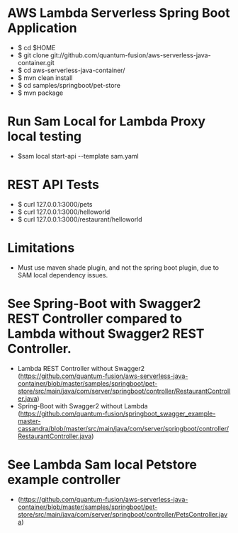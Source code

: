 
# AWS Lambda Serverless Spring Boot Application

- $ cd $HOME
- $ git clone git://github.com/quantum-fusion/aws-serverless-java-container.git
- $ cd aws-serverless-java-container/
- $ mvn clean install
- $ cd samples/springboot/pet-store
- $ mvn package

# Run Sam Local for Lambda Proxy local testing

- $sam local start-api --template sam.yaml


# REST API Tests

- $ curl 127.0.0.1:3000/pets
- $ curl 127.0.0.1:3000/helloworld
- $ curl 127.0.0.1:3000/restaurant/helloworld

# Limitations
- Must use maven shade plugin, and not the spring boot plugin, due to SAM local dependency issues.

# See Spring-Boot with Swagger2 REST Controller compared to Lambda without Swagger2 REST Controller.
- Lambda REST Controller without Swagger2 (https://github.com/quantum-fusion/aws-serverless-java-container/blob/master/samples/springboot/pet-store/src/main/java/com/server/springboot/controller/RestaurantController.java)
- Spring-Boot with Swagger2 without Lambda (https://github.com/quantum-fusion/springboot_swagger_example-master-cassandra/blob/master/src/main/java/com/server/springboot/controller/RestaurantController.java)

# See Lambda Sam local Petstore example controller
- (https://github.com/quantum-fusion/aws-serverless-java-container/blob/master/samples/springboot/pet-store/src/main/java/com/server/springboot/controller/PetsController.java)


